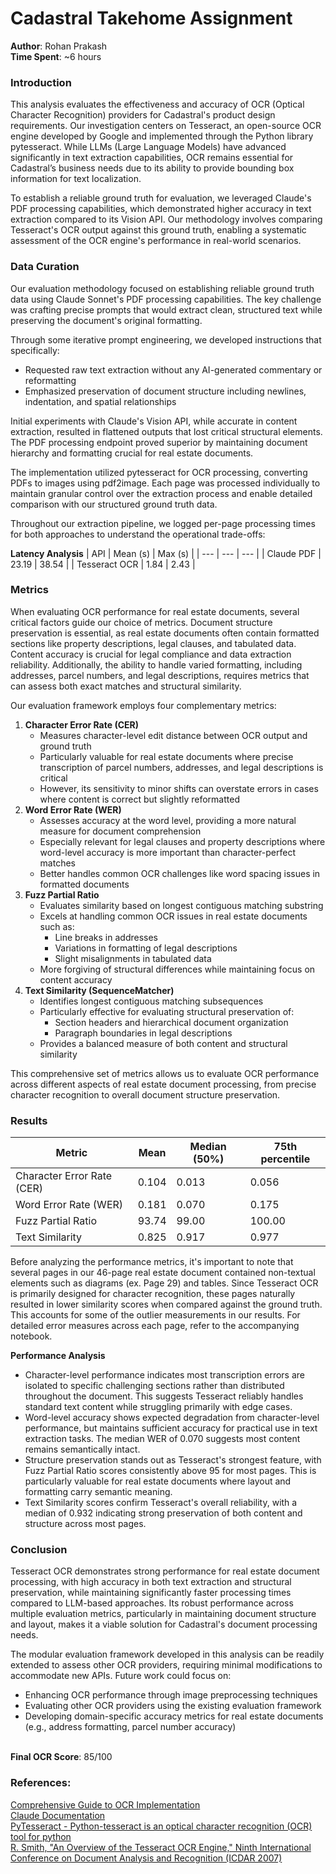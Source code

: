 # Cadastral Takehome Assignment
**Author**: Rohan Prakash \
**Time Spent**: ~6 hours

### Introduction
This analysis evaluates the effectiveness and accuracy of OCR (Optical Character Recognition) providers for Cadastral's product design requirements. Our investigation centers on Tesseract, an open-source OCR engine developed by Google and implemented through the Python library pytesseract. While LLMs (Large Language Models) have advanced significantly in text extraction capabilities, OCR remains essential for Cadastral’s business needs due to its ability to provide bounding box information for text localization.

To establish a reliable ground truth for evaluation, we leveraged Claude's PDF processing capabilities, which demonstrated higher accuracy in text extraction compared to its Vision API. Our methodology involves comparing Tesseract's OCR output against this ground truth, enabling a systematic assessment of the OCR engine's performance in real-world scenarios.

### Data Curation
Our evaluation methodology focused on establishing reliable ground truth data using Claude Sonnet's PDF processing capabilities. The key challenge was crafting precise prompts that would extract clean, structured text while preserving the document's original formatting. 

Through some iterative prompt engineering, we developed instructions that specifically:
- Requested raw text extraction without any AI-generated commentary or reformatting
- Emphasized preservation of document structure including newlines, indentation, and spatial relationships

Initial experiments with Claude's Vision API, while accurate in content extraction, resulted in flattened outputs that lost critical structural elements. The PDF processing endpoint proved superior by maintaining document hierarchy and formatting crucial for real estate documents. 

The implementation utilized pytesseract for OCR processing, converting PDFs to images using pdf2image. Each page was processed individually to maintain granular control over the extraction process and enable detailed comparison with our structured ground truth data.

Throughout our extraction pipeline, we logged per-page processing times for both approaches to understand the operational trade-offs:

**Latency Analysis**
| API | Mean (s) | Max (s) |
| --- | --- | --- |
| Claude PDF | 23.19 | 38.54 |
| Tesseract OCR | 1.84 | 2.43 |

### Metrics
When evaluating OCR performance for real estate documents, several critical factors guide our choice of metrics. Document structure preservation is essential, as real estate documents often contain formatted sections like property descriptions, legal clauses, and tabulated data. Content accuracy is crucial for legal compliance and data extraction reliability. Additionally, the ability to handle varied formatting, including addresses, parcel numbers, and legal descriptions, requires metrics that can assess both exact matches and structural similarity.

Our evaluation framework employs four complementary metrics:

1. **Character Error Rate (CER)**
    - Measures character-level edit distance between OCR output and ground truth
    - Particularly valuable for real estate documents where precise transcription of parcel numbers, addresses, and legal descriptions is critical
    - However, its sensitivity to minor shifts can overstate errors in cases where content is correct but slightly reformatted
2. **Word Error Rate (WER)**
    - Assesses accuracy at the word level, providing a more natural measure for document comprehension
    - Especially relevant for legal clauses and property descriptions where word-level accuracy is more important than character-perfect matches
    - Better handles common OCR challenges like word spacing issues in formatted documents
3. **Fuzz Partial Ratio**
    - Evaluates similarity based on longest contiguous matching substring
    - Excels at handling common OCR issues in real estate documents such as:
        - Line breaks in addresses
        - Variations in formatting of legal descriptions
        - Slight misalignments in tabulated data
    - More forgiving of structural differences while maintaining focus on content accuracy
4. **Text Similarity (SequenceMatcher)**
    - Identifies longest contiguous matching subsequences
    - Particularly effective for evaluating structural preservation of:
        - Section headers and hierarchical document organization
        - Paragraph boundaries in legal descriptions
    - Provides a balanced measure of both content and structural similarity

This comprehensive set of metrics allows us to evaluate OCR performance across different aspects of real estate document processing, from precise character recognition to overall document structure preservation.

### Results
| Metric | Mean | Median (50%) | 75th percentile |
| --- | --- | --- | --- |
| Character Error Rate (CER) | 0.104 | 0.013 | 0.056 |
| Word Error Rate (WER) | 0.181 | 0.070 | 0.175 |
| Fuzz Partial Ratio | 93.74 | 99.00 | 100.00 |
| Text Similarity | 0.825 | 0.917 | 0.977 |

Before analyzing the performance metrics, it's important to note that several pages in our 46-page real estate document contained non-textual elements such as diagrams (ex. Page 29) and tables. Since Tesseract OCR is primarily designed for character recognition, these pages naturally resulted in lower similarity scores when compared against the ground truth. This accounts for some of the outlier measurements in our results. For detailed error measures across each page, refer to the accompanying notebook.

**Performance Analysis**

- Character-level performance indicates most transcription errors are isolated to specific challenging sections rather than distributed throughout the document. This suggests Tesseract reliably handles standard text content while struggling primarily with edge cases.
- Word-level accuracy shows expected degradation from character-level performance, but maintains sufficient accuracy for practical use in text extraction tasks. The median WER of 0.070 suggests most content remains semantically intact.
- Structure preservation stands out as Tesseract's strongest feature, with Fuzz Partial Ratio scores consistently above 95 for most pages. This is particularly valuable for real estate documents where layout and formatting carry semantic meaning.
- Text Similarity scores confirm Tesseract's overall reliability, with a median of 0.932 indicating strong preservation of both content and structure across most pages.

### Conclusion

Tesseract OCR demonstrates strong performance for real estate document processing, with high accuracy in both text extraction and structural preservation, while maintaining significantly faster processing times compared to LLM-based approaches. Its robust performance across multiple evaluation metrics, particularly in maintaining document structure and layout, makes it a viable solution for Cadastral's document processing needs.

The modular evaluation framework developed in this analysis can be readily extended to assess other OCR providers, requiring minimal modifications to accommodate new APIs. Future work could focus on:
- Enhancing OCR performance through image preprocessing techniques
- Evaluating other OCR providers using the existing evaluation framework
- Developing domain-specific accuracy metrics for real estate documents (e.g., address formatting, parcel number accuracy)


\
**Final OCR Score**: 85/100 


### References:
[Comprehensive Guide to OCR Implementation](https://www.cloudraft.io/blog/comprehensive-ocr-guide)  
[Claude Documentation](https://docs.anthropic.com/en/docs/welcome)  
[PyTesseract - Python-tesseract is an optical character recognition (OCR) tool for python](https://github.com/madmaze/pytesseract)\
[R. Smith, "An Overview of the Tesseract OCR Engine," Ninth International Conference on Document Analysis and Recognition (ICDAR 2007)](https://doi.org/10.1109/ICDAR.2007.4376991)